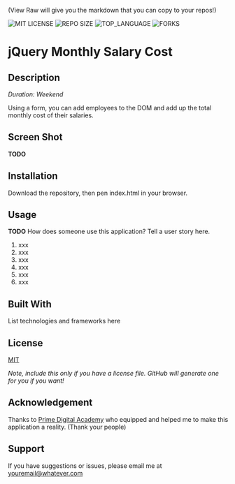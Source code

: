 (View Raw will give you the markdown that you can copy to your repos!)


![MIT LICENSE](https://img.shields.io/github/license/julianbooher/jquery-salary-calculator.svg?style=flat-square)
![REPO SIZE](https://img.shields.io/github/repo-size/julianbooher/jquery-salary-calculator.svg?style=flat-square)
![TOP_LANGUAGE](https://img.shields.io/github/languages/top/julianbooher/jquery-salary-calculator.svg?style=flat-square)
![FORKS](https://img.shields.io/github/forks/julianbooher/jquery-salary-calculator.svg?style=social)

# jQuery Monthly Salary Cost

## Description

_Duration: Weekend_

Using a form, you can add employees to the DOM and add up the total monthly cost of their salaries.

## Screen Shot

**TODO**

## Installation

Download the repository, then pen index.html in your browser.

## Usage

**TODO**
How does someone use this application? Tell a user story here.

1. xxx
2. xxx
3. xxx
4. xxx
5. xxx
6. xxx


## Built With

List technologies and frameworks here

## License
[MIT](https://choosealicense.com/licenses/mit/)

_Note, include this only if you have a license file. GitHub will generate one for you if you want!_

## Acknowledgement
Thanks to [Prime Digital Academy](www.primeacademy.io) who equipped and helped me to make this application a reality. (Thank your people)

## Support
If you have suggestions or issues, please email me at [youremail@whatever.com](www.google.com)
